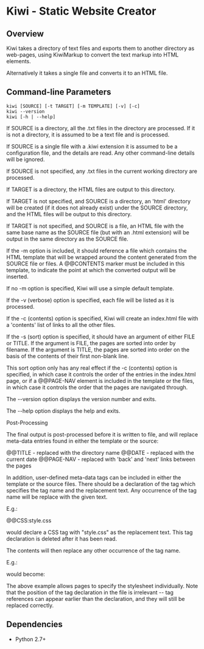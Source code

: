 # Kiwi - Static Website Creator

## Overview

Kiwi takes a directory of text files and exports them to another directory as
web-pages, using KiwiMarkup to convert the text markup into HTML elements.

Alternatively it takes a single file and converts it to an HTML file.

## Command-line Parameters

    kiwi [SOURCE] [-t TARGET] [-m TEMPLATE] [-v] [-c]
    kiwi --version
    kiwi [-h | --help]

If SOURCE is a directory, all the .txt files in the directory are processed.
If it is not a directory, it is assumed to be a text file and is processed.

If SOURCE is a single file with a .kiwi extension it is assumed to be a
configuration file, and the details are read. Any other command-line details
will be ignored.

If SOURCE is not specified, any .txt files in the current working directory
are processed.

If TARGET is a directory, the HTML files are output to this directory.

If TARGET is not specified, and SOURCE is a directory, an 'html' directory
will be created (if it does not already exist) under the SOURCE directory,
and the HTML files will be output to this directory.

If TARGET is not specified, and SOURCE is a file, an HTML file with the same
base name as the SOURCE file (but with an .html extension) will be output in
the same directory as the SOURCE file.

If the -m option is included, it should reference a file which contains the
HTML template that will be wrapped around the content generated from the 
SOURCE file or files. A @@CONTENTS marker must be included in this template,
to indicate the point at which the converted output will be inserted.

If no -m option is specified, Kiwi will use a simple default template.

If the -v (verbose) option is specified, each file will be listed as it is
processed.

If the -c (contents) option is specified, Kiwi will create an index.html
file with a 'contents' list of links to all the other files.

If the -s (sort) option is specified, it should have an argument of either
FILE or TITLE. If the argument is FILE, the pages are sorted into order by
filename. If the argument is TITLE, the pages are sorted into order on the
basis of the contents of their first non-blank line.

This sort option only has any real effect if the -c (contents) option is
specified, in which case it controls the order of the entries in the
index.html page, or if a @@PAGE-NAV element is included in the template
or the files, in which case it controls the order that the pages are
navigated through.

The --version option displays the version number and exits.

The --help option displays the help and exits.

Post-Processing

The final output is post-processed before it is written to file, and will
replace meta-data entries found in either the template or the source:

@@TITLE - replaced with the directory name
@@DATE  - replaced with the current date
@@PAGE-NAV - replaced with 'back' and 'next' links between the pages

In addition, user-defined meta-data tags can be included in either the
template or the source files. There should be a declaration of the tag
which specifies the tag name and the replacement text. Any occurrence of
the tag name will be replace with the given text.

E.g.:

@@CSS:style.css

would declare a CSS tag with "style.css" as the replacement text. This tag
declaration is deleted after it has been read.

The contents will then replace any other occurrence of the tag name.

E.g.:

<link rel=stylesheet href="@@CSS">

would become:

<link rel=stylesheet href="style.css">

The above example allows pages to specify the stylesheet individually. Note
that the position of the tag declaration in the file is irrelevant -- tag
references can appear earlier than the declaration, and they will still be
replaced correctly.

## Dependencies

* Python 2.7+

